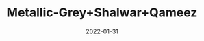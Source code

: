 ---
title: 'Metallic-Grey+Shalwar+Qameez'
date: '2022-01-31' 
metatag: '' 
inventory: '3.0' 
draft: false 
# meta description 
shortDescripton: 'AKB-2002+Metallic-Grey+Shalwar+Qameez'
description: 'Boys'
longdescription: '%3cp%3e%3cb%3eAKB-2002+%3c%2fb%3eMetallic-Grey+Shalwar+Qameez%3c%2fp%3e%3cul%3e%3cli+style%3d%22line-height%3a+1.8%3b+background-image%3a+initial%3b+background-position%3a+initial%3b+background-size%3a+initial%3b+background-repeat%3a+initial%3b+background-attachment%3a+initial%3b+background-origin%3a+initial%3b+background-clip%3a+initial%3b%22%3e%3cspan+style%3d%22font-size%3a+10.5pt%3b+font-family%3a+Montserrat%3b%22%3eFabric%3a+Premium+Chambray%3c%2fspan%3e%3c%2fli%3e%3cli+style%3d%22line-height%3a+1.8%3b+background-image%3a+initial%3b+background-position%3a+initial%3b+background-size%3a+initial%3b+background-repeat%3a+initial%3b+background-attachment%3a+initial%3b+background-origin%3a+initial%3b+background-clip%3a+initial%3b%22%3eUnique+Metal+Buttons%3c%2fli%3e%3cli+style%3d%22line-height%3a+normal%3b+background-image%3a+initial%3b+background-position%3a+initial%3b+background-size%3a+initial%3b+background-repeat%3a+initial%3b+background-attachment%3a+initial%3b+background-origin%3a+initial%3b+background-clip%3a+initial%3b%22%3e%3cspan+style%3d%22font-size%3a+10.5pt%3b+font-family%3a+Montserrat%3b%22%3eFront+Metal+Anchor+Design%3co%3ap%3e%3c%2fo%3ap%3e%3c%2fspan%3e%3c%2fli%3e%3c%2ful%3e'
featured: True
# product Price
price: '2093.7'
priceBefore: '2991.0'
# Product Short Description
shortDescription: 'AKB-2002+Metallic-Grey+Shalwar+Qameez'
productID: '7E70F201-6762-EC11-995F-005056B3A416'
type: 'products'
category: 'Boys' 
thumnailproduct: 'https://alkhait.eralive.net/images/products/7E70F201-6762-EC11-995F-005056B3A4161.png' 
images:
  - image: 'images/products/7E70F201-6762-EC11-995F-005056B3A4161.png'  
  - image: 'images/products/7E70F201-6762-EC11-995F-005056B3A4162.png'  
  - image: 'images/products/7E70F201-6762-EC11-995F-005056B3A4163.png'  
Variants:
  - variant:
      ProductVariantID: '9670F201-6762-EC11-995F-005056B3A416'  
      Size: '22'  
      RetailPrice: '2093.7'  
      priceBefore: '2991'
  - variant:
      ProductVariantID: 'AE70F201-6762-EC11-995F-005056B3A416'  
      Size: '24'  
      RetailPrice: '2093.7'  
      priceBefore: '2991'
  - variant:
      ProductVariantID: 'C670F201-6762-EC11-995F-005056B3A416'  
      Size: '26'  
      RetailPrice: '2093.7'  
      priceBefore: '2991'
  - variant:
      ProductVariantID: 'DE70F201-6762-EC11-995F-005056B3A416'  
      Size: '28'  
      RetailPrice: '2093.7'  
      priceBefore: '2991'
  - variant:
      ProductVariantID: 'F670F201-6762-EC11-995F-005056B3A416'  
      Size: '30'  
      RetailPrice: '2093.7'  
      priceBefore: '2991'
---